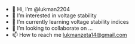 - 👋 Hi, I’m @lukman2204
- 👀 I’m interested in voltage stability
- 🌱 I’m currently learning voltage stability indices
- 💞️ I’m looking to collaborate on ...
- 📫 How to reach me lukmanzeta14@gmail.com

<!---
lukman2204/lukman2204 is a ✨ special ✨ repository because its `README.md` (this file) appears on your GitHub profile.
You can click the Preview link to take a look at your changes.
--->
